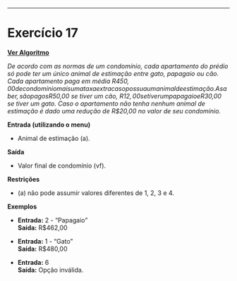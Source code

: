 ---
# Exercício 17

[**Ver Algoritmo**](Algoritmo17.md)

*De acordo com as normas de um condomínio, cada apartamento do prédio só pode ter um único animal de estimação entre gato, papagaio ou cão. Cada apartamento paga em média R$450,00 de condomínio mais uma taxa extra caso possua um animal de estimação. A saber, são pagos R$50,00 se tiver um cão, R$12,00 se tiver um papagaio e R$30,00 se tiver um gato. Caso o apartamento não tenha nenhum animal de estimação é dado uma redução de R$20,00 no valor de seu condomínio.*

**Entrada (utilizando o menu)**

- Animal de estimação \(a\).

**Saída**

- Valor final de condomínio \(vf\).

**Restrições**

- \(a\) não pode assumir valores diferentes de 1, 2, 3 e 4.

**Exemplos**

- **Entrada:** 2 - “Papagaio”  
  **Saída:** R$462,00

- **Entrada:** 1 - “Gato”  
  **Saída:** R$480,00

- **Entrada:** 6  
  **Saída:** Opção inválida.


